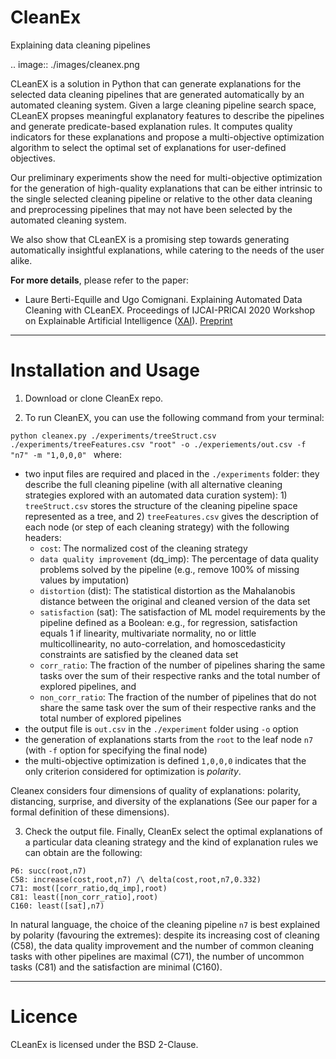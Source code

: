 # CleanEx
Explaining data cleaning pipelines

.. image:: ./images/cleanex.png

CLeanEX is a solution in Python that can generate explanations for the selected data cleaning pipelines that are generated automatically by an automated cleaning system. Given a large cleaning pipeline search space, CLeanEX propses meaningful explanatory features to describe the pipelines and generate predicate-based explanation rules. 
It computes quality indicators for these explanations and propose a multi-objective optimization algorithm to select the optimal set of explanations for user-defined objectives. 

Our preliminary experiments show the need for multi-objective optimization for the generation of high-quality explanations that can be either intrinsic to the single selected cleaning pipeline or relative to the other data cleaning and preprocessing pipelines that may not have been selected by the automated cleaning system.

We also show that CLeanEX is a promising step towards generating automatically insightful explanations, while catering to the needs of the user alike.

**For more details**, please refer to the paper: 

- Laure Berti-Equille and Ugo Comignani. Explaining Automated Data Cleaning with CLeanEX. Proceedings of IJCAI-PRICAI 2020 Workshop on Explainable Artificial Intelligence ([XAI](https://sites.google.com/view/xai2020/)). [Preprint](https://drive.google.com/file/d/1s2N7SlxVptn96yfhLJiJnd5RW0JJlGC_/view)

--------------------------

Installation and Usage
=================

1. Download or clone CleanEx repo.

2. To run CleanEX, you can use the following command from your terminal:

``python cleanex.py ./experiments/treeStruct.csv ./experiments/treeFeatures.csv "root" -o ./experiements/out.csv -f  "n7" -m "1,0,0,0"
``
where:
* two input files are required and placed in the `./experiments` folder: they  describe the full cleaning pipeline (with all alternative cleaning strategies explored with an automated data curation system): 1) `treeStruct.csv` stores the structure of the cleaning pipeline space represented as a tree, and 2) `treeFeatures.csv` gives the description of each node (or step of each cleaning strategy) with the following headers:
    - `cost`: The normalized cost of the cleaning strategy
    - `data quality improvement` (dq_imp): The percentage of data quality problems solved by the pipeline (e.g., remove 100% of missing values by imputation)
    - `distortion` (dist): The statistical distortion as the Mahalanobis distance between the original and cleaned version of the data set
    - `satisfaction` (sat): The satisfaction of ML model requirements by the pipeline defined as a Boolean: e.g., for regression, satisfaction equals 1 if linearity, multivariate normality, no or little multicollinearity, no auto-correlation, and homoscedasticity constraints are satisfied by the cleaned data set
    - `corr_ratio`: The fraction of the number of pipelines sharing the same tasks over the sum of their respective ranks and the total number of explored pipelines, and
    - `non_corr_ratio`: The fraction of the number of pipelines that do not share the same task over the sum of their respective ranks and the total number of explored pipelines 
* the output file is `out.csv` in the `./experiment` folder using `-o` option
* the generation of explanations starts from the `root` to the leaf node `n7` (with `-f` option for specifying the final node) 
* the multi-objective optimization is defined  `1,0,0,0` indicates that the only criterion considered for optimization is *polarity*. 

Cleanex considers four dimensions of quality of explanations: polarity, distancing, surprise, and diversity of the explanations (See our paper for a formal definition of these dimensions). 

3. Check the output file.
Finally, CleanEx select the optimal explanations of a particular data cleaning strategy and the kind of explanation rules we can obtain are the following:
```
P6: succ(root,n7)
C58: increase(cost,root,n7) /\ delta(cost,root,n7,0.332)
C71: most([corr_ratio,dq_imp],root)
C81: least([non_corr_ratio],root)
C160: least([sat],n7)
```
In natural language, the choice of the cleaning pipeline `n7` is best explained by polarity (favouring the extremes): despite its increasing cost of cleaning (C58),  the data quality improvement and the number of common cleaning tasks with other pipelines are maximal (C71), the number of uncommon tasks (C81) and the satisfaction are  minimal (C160).


--------------------------

Licence
=================

CLeanEx is licensed under the BSD 2-Clause.
